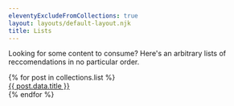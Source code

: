 ```yaml
---
eleventyExcludeFromCollections: true
layout: layouts/default-layout.njk
title: Lists
---
```


Looking for some content to consume? Here's an arbitrary lists of reccomendations in no particular order.

<div class = "post-container">
{% for post in collections.list %}
  <article >
    <a href="{{ post.url | url }}" class="post">
      {{ post.data.title }}
    </a>
  </article>
{% endfor %}
</div>
